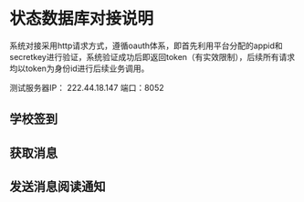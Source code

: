 # 状态数据库对接说明

系统对接采用http请求方式，遵循oauth体系，即首先利用平台分配的appid和secretkey进行验证，系统验证成功后即返回token（有实效限制），后续所有请求均以token为身份id进行后续业务调用。

测试服务器IP： 222.44.18.147 
端口：8052



## 学校签到

## 获取消息


## 发送消息阅读通知

